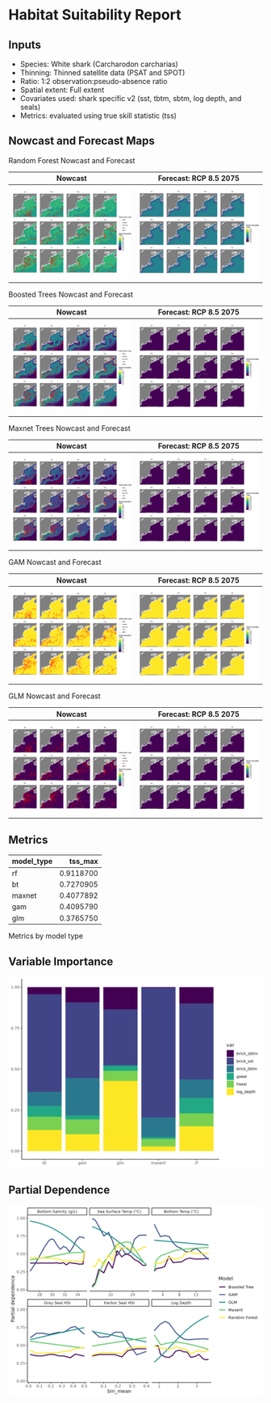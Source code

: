 Habitat Suitability Report
================

## Inputs

- Species: White shark (Carcharodon carcharias)
- Thinning: Thinned satellite data (PSAT and SPOT)
- Ratio: 1:2 observation:pseudo-absence ratio
- Spatial extent: Full extent
- Covariates used: shark specific v2 (sst, tbtm, sbtm, log depth, and
  seals)
- Metrics: evaluated using true skill statistic (tss)

## Nowcast and Forecast Maps

Random Forest Nowcast and Forecast

| Nowcast | Forecast: RCP 8.5 2075 |
|:--:|:--:|
| ![](../../../../tidy_reports/versions/c21/000720/c21.000720.01_12_rf_compiled_casts.png) | ![](../../../../tidy_reports/versions/c21/000724/c21.000724.01_12_rf_compiled_casts.png) |

Boosted Trees Nowcast and Forecast

| Nowcast | Forecast: RCP 8.5 2075 |
|:--:|:--:|
| ![](../../../../tidy_reports/versions/c21/000720/c21.000720.01_12_bt_compiled_casts.png) | ![](../../../../tidy_reports/versions/c21/000724/c21.000724.01_12_bt_compiled_casts.png) |

Maxnet Trees Nowcast and Forecast

| Nowcast | Forecast: RCP 8.5 2075 |
|:--:|:--:|
| ![](../../../../tidy_reports/versions/c21/000720/c21.000720.01_12_maxent_compiled_casts.png) | ![](../../../../tidy_reports/versions/c21/000724/c21.000724.01_12_maxent_compiled_casts.png) |

GAM Nowcast and Forecast

| Nowcast | Forecast: RCP 8.5 2075 |
|:--:|:--:|
| ![](../../../../tidy_reports/versions/c21/000720/c21.000720.01_12_gam_compiled_casts.png) | ![](../../../../tidy_reports/versions/c21/000724/c21.000724.01_12_gam_compiled_casts.png) |

GLM Nowcast and Forecast

| Nowcast | Forecast: RCP 8.5 2075 |
|:--:|:--:|
| ![](../../../../tidy_reports/versions/c21/000720/c21.000720.01_12_glm_compiled_casts.png) | ![](../../../../tidy_reports/versions/c21/000724/c21.000724.01_12_glm_compiled_casts.png) |

## Metrics

| model_type |   tss_max |
|:-----------|----------:|
| rf         | 0.9118700 |
| bt         | 0.7270905 |
| maxnet     | 0.4077892 |
| gam        | 0.4095790 |
| glm        | 0.3765750 |

Metrics by model type

## Variable Importance

![](m21.00072_tidy_compiled_files/figure-gfm/variable_importance-1.png)

## Partial Dependence

![](m21.00072_tidy_compiled_files/figure-gfm/partial_dependence-1.png)
